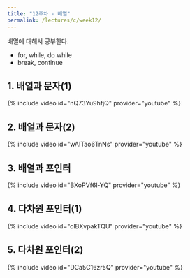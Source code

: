 ```yaml
---
title: "12주차 - 배열"
permalink: /lectures/c/week12/
---
```

배열에 대해서 공부한다.
- for, while, do while
- break, continue

## 1. 배열과 문자(1)
{% include video id="nQ73Yu9hfjQ" provider="youtube" %}

## 2. 배열과 문자(2)
{% include video id="wAITao6TnNs" provider="youtube" %}

## 3. 배열과 포인터
{% include video id="BXoPVf6l-YQ" provider="youtube" %}

## 4. 다차원 포인터(1)
{% include video id="olBXvpakTQU" provider="youtube" %}

## 5. 다차원 포인터(2)
{% include video id="DCa5C16zr5Q" provider="youtube" %}
